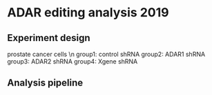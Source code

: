 # ADAR editing analysis 2019
## Experiment design
   prostate cancer cells \n
      group1: control shRNA
      group2: ADAR1 shRNA
      group3: ADAR2 shRNA
      group4: Xgene shRNA
## Analysis pipeline
